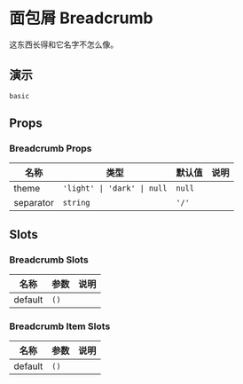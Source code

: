 # 面包屑 Breadcrumb
这东西长得和它名字不怎么像。
## 演示
```demo
basic
```
## Props
### Breadcrumb Props
|名称|类型|默认值|说明|
|-|-|-|-|
|theme|`'light' \| 'dark' \| null`|`null`||
|separator|`string`|`'/'`||

## Slots
### Breadcrumb Slots
|名称|参数|说明|
|-|-|-|
|default|`()`||

### Breadcrumb Item Slots
|名称|参数|说明|
|-|-|-|
|default|`()`||
